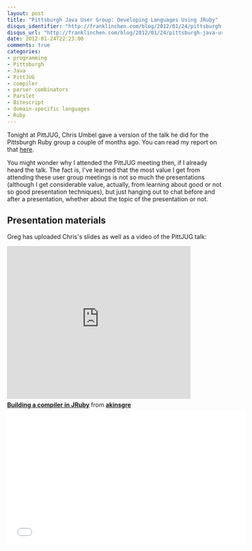 ```yaml
---
layout: post
title: "Pittsburgh Java User Group: Developing Languages Using JRuby"
disqus_identifier: "http://franklinchen.com/blog/2012/01/24/pittsburgh-java-user-group-developing-languages-using-jruby/"
disqus_url: "http://franklinchen.com/blog/2012/01/24/pittsburgh-java-user-group-developing-languages-using-jruby/"
date: 2012-01-24T22:23:00
comments: true
categories: 
- programming
- Pittsburgh
- Java
- PittJUG
- compiler
- parser combinators
- Parslet
- Bitescript
- domain-specific languages
- Ruby
---
```

Tonight at PittJUG, Chris Umbel gave a version of the talk he did for the Pittsburgh Ruby group a couple of months ago. You can read my report on that [here](/blog/2011/10/06/pittsburgh-ruby-building-a-compiler-in-jruby/).

You might wonder why I attended the PittJUG meeting then, if I already heard the talk. The fact is, I've learned that the most value I get from attending these user group meetings is not so much the presentations (although I get considerable value, actually, from learning about good or not so good presentation techniques), but just hanging out to chat before and after a presentation, whether about the topic of the presentation or not.

## Presentation materials

Greg has uploaded Chris's slides as well as a video of the PittJUG talk:

<iframe src="http://www.slideshare.net/slideshow/embed_code/11327294" width="427" height="356" frameborder="0" marginwidth="0" marginheight="0" scrolling="no" style="border:1px solid #CCC;border-width:1px 1px 0;margin-bottom:5px" allowfullscreen webkitallowfullscreen mozallowfullscreen> </iframe> <div style="margin-bottom:5px"> <strong> <a href="http://www.slideshare.net/akinsgre/building-a-compiler-in-jruby" title="Building a compiler in JRuby" target="_blank">Building a compiler in JRuby</a> </strong> from <strong><a href="http://www.slideshare.net/akinsgre" target="_blank">akinsgre</a></strong> </div>

<iframe width="560" height="315" src="//www.youtube.com/embed/wvg1m-lyKsU" frameborder="0" allowfullscreen></iframe>
